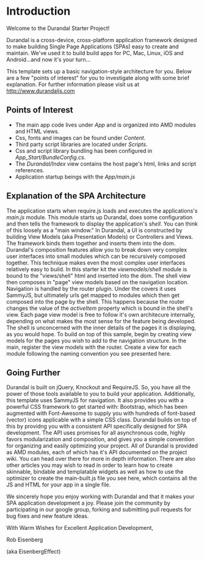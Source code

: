 ﻿# Introduction

Welcome to the Durandal Starter Project!

Durandal is a cross-device, cross-platform application framework 
designed to make building Single Page Applications (SPAs) easy to create and maintain. 
We've used it to build build apps for PC, Mac, Linux, iOS and Android...and now it's your turn...

This template sets up a basic navigation-style architecture for you. Below are a few 
"points of interest" for you to investigate along with some brief explanation. For further
information please visit us at http://www.durandaljs.com

## Points of Interest

* The main app code lives under *App* and is organized into AMD modules and HTML views.
* Css, fonts and images can be found under *Content*.
* Third party script libraries are located under *Scripts*.
* Css and script library bundling has been configured in *App_Start/BundleConfig.cs*.
* The *Durandal/Index* view contains the host page's html, links and script references.
* Application startup beings with the *App/main.js*

## Explanation of the SPA Architecture

The application starts when require.js loads and executes the applications's *main.js* module.
This module starts up Durandal, does some configuration and then tells the framework to display
the application's *shell*. You can think of this loosely as a "main window." In Durandal, a UI is
constructed by building View Models (aka Presentation Models) or Controllers and Views. The framework
binds them together and inserts them into the dom. Durandal's composition features allow you to break
down very complex user interfaces into small modules which can be recursively composed together. This 
technique makes even the most complex user interfaces relatively easy to build. In this starter kit the
*viewmodels/shell* module is bound to the "views/shell" html and inserted into the dom. The shell view
then composes in "page" view models based on the navigation location. Navigation is handled by the router
plugin. Under the covers it uses SammyJS, but ultimately urls get mapped to modules which
then get composed into the page by the shell. This happens because the router changes the value of the 
*activeItem* property which is bound in the shell's view. Each page view model is free to follow it's own architecure internally, depending on 
what makes the most sense for the feature being developed. The shell is unconcerned with the inner details of the
pages it is displaying, as you would hope. To build on top of this sample, begin by creating view models for
the pages you wish to add to the navigation structure. In the main, register the view models with the router.
Create a view for each module following the naming convention you see presented here.

## Going Further

Durandal is built on jQuery, Knockout and RequireJS. So, you have all the power of those tools
available to you to build your application. Additionally, this template uses SammyJS for navigation. It also
provides you with a powerful CSS framework to get started with: Bootstrap, which has been augmented
with Font-Awesome to supply you with hundreds of font-based (vector) icons applicable with a simple 
CSS class. Durandal builds on top of this by providng you with a consistent API specifically designed for
SPA development. The API uses promises for all asynchronous code, highly favors modularization and
composition, and gives you a simple convention for organizing and easily optimizing your project. All of Durandal is
provided as AMD modules, each of which has it's API documented on the project wiki. You can head over there for
more in depth information. There are also other articles you may wish to read in order to learn how to create
skinnable, bindable and templatable widgets as well as how to use the optimizer to create the main-built.js file you
see here, which contains all the JS and HTML for your app in a single file.

We sincerely hope you enjoy working with Durandal and that it makes your SPA application development a joy. Please 
join the community by participating in our google group, forking and submitting pull requests for bug fixes and new
feature ideas.

With Warm Wishes for Excellent Application Development,

Rob Eisenberg

(aka EisenbergEffect)